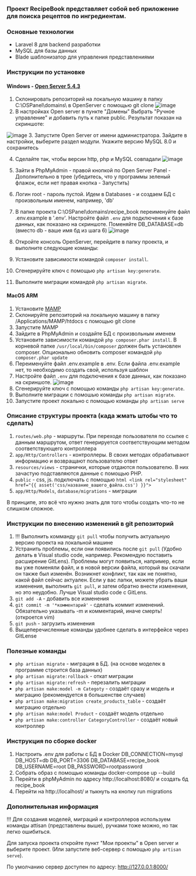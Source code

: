 ### Проект RecipeBook представляет собой веб приложение для поиска рецептов по ингредиентам.



### Основные технологии

- Laravel 8 для backend разработки
- MySQL для базы данных
- Blade шаблонизатор для управления представлениями



### Инструкции по установке

#### Windows -  [Open Server 5.4.3](https://drive.google.com/file/d/1FkY7IBrIGp5-gY2QaXzc4wXNXQEoj2aW/view)

1. Склонировать репозиторий на локальную машину в папку C:\OSPanel\domains\ в OpenServer с помощью git clone
![image](https://github.com/user-attachments/assets/f9fd06aa-44e1-4105-8c42-3ece5bd74d08)
2. В настройках Open server в пункте "Домены" Выбрать "Ручное управление" и добавить путь к папке public. Результат показан на скриншоте:

![image](https://github.com/user-attachments/assets/72f13e2c-d9bf-469a-85c2-8a14c257ec1d)
3. Запустите Open Server от имени администратора. Зайдите в настройки, выберите раздел модули. Укажите версию MySQL 8.0 и сохранитесь

4. Сделайте так, чтобы версии http, php и MySQL совпадали
![image](https://github.com/user-attachments/assets/9bccc563-ab3b-4794-bc61-2b04da7dc150)

6. Зайти в PhpMyAdmin - правой кнопкой по Open Server Panel - Дополнительно в трее (убедитесь, что у программы зеленый флажок, если нет правая кнопка - Запустить)
7. Логин root - пароль пустой. Идем в Databases - и создаем БД с произвольным именем, например, 'db'
8. В папке проекта C:\OSPanel\domains\recipe_book переименуйте файл .env.example в '.env'. Настройте файл `.env` для подключения к базе данных, как показано на скриншоте. Поменяйте DB_DATABASE=db (вместо db - ваше имя бд из шага 6)
![image](https://github.com/user-attachments/assets/b6fa88aa-e5d5-4c2c-9f50-344accbca7b6)
9. Откройте консоль OpenServer, перейдите в папку проекта, и выполните следующие команды:
10. Установите зависимости командой `composer install`.
11. Сгенерируйте ключ с помощью `php artisan key:generate`.
12. Выполните миграции командой `php artisan migrate`.

#### MacOS ARM

1. Установите [MAMP](https://www.mamp.info/en/mac/)
2. Склонируйте репозиторий на локальную машину в папку /Applications/MAMP/htdocs с помощью git clone
3. Запустите MAMP
4. Зайдите в PhpMyAdmin и создайте БД с произвольным именем
5. Установите зависимости командой `php composer.phar install`. В корневой папке `/usr/local/bin/composer` должен быть установлен composer. Опционально обновить composer командой `php composer.phar update`
6. Переименуйте файл .env.example в .env. Если файла .env.example нет, то необходимо создать свой, используя шаблон
7. Настройте файл `.env` для подключения к базе данных, как показано на скриншоте.
![image](https://github.com/user-attachments/assets/b6fa88aa-e5d5-4c2c-9f50-344accbca7b6)
10. Сгенерируйте ключ с помощью команды `php artisan key:generate`.
11. Выполните миграции с помошью команды `php artisan migrate`.
12. Запустите проект локально с помощью команды `php artisan serve`




### Описание структуры проекта (када жмать штобы что то сделать)

1. `routes/web.php` - маршруты. При переходе пользователя по ссылке с данным маршрутом, ответ генерируется соответствующим методом соответствующего контроллера
2. `app/Http/Controllers` - контроллеры. В своих методах обрабатывают информацию и возвращают пользователю ответ
3. `resources/views` - странички, которые отдаются пользователю. В них зачастую подставляются данные с помощью PHP.
4. `public` - css, js. подключать с помощью `html <link rel="stylesheet" href="{{ asset('css/название_вашего_файла.css') }}">`
5. `app/Http/Models`, `database/migrations` - миграции

В принципе, это всё что нужно знать для того чтобы создать что-то не слишком сложное.



### Инструкции по внесению изменений в git репозиторий

1. !!! Выполнить комманду `git pull` чтобы получить актуальную версию проекта на локальной машине
2. Устранить проблемы, если они появились после `git pull` (Удобно делать в Visual studio code, например. Рекомендую поставить расширение GitLens). Проблемы могут появиться, например, если вы уже поменяли файл, и в новой версии файла, который вы скачали он также был изменён. Возникнет конфликт, так как не понятно, какой файл сейчас актуален. Если у вас лапки, можете убрать ваши изменения, выполнить `git pull`, и затем обратно внести изменения, но это неудобно. Лучше Visual studio code с GitLens.
3. `git add -A` - добавить все изменения
4. `git commit -m '*комментарий'` - сделать коммит изменений. Обязательно указывать -m и комментарий, иначе смерть! (откроется vim)
5. `git push` - загрузить изменения
6. Выщеперечисленные команды удобнее сделать в интерфейсе через GitLense



### Полезные команды

- `php artisan migrate` - миграция в БД. (на основе моделек в программе строится база данных)
- `php artisan migrate:rollback` - откат миграции
- `php artisan migrate:refresh`      -   перезалить миграции
- `php artisan make:model -m Categoty`   -   создаёт сразу и модель и миграцию (рекомендуется в большенстве случаев)
- `php artisan make:migration create_products_table` - создаёт миграцию отдельно
- `php artisan make:model Product` - создаёт модель отдельно
- `php artisan make:controller CategoryController` - создаёт новый контроллер



### Инструкция по сборке docker

1. Настроить .env для работы с БД в Docker
    DB_CONNECTION=mysql
    DB_HOST=db
    DB_PORT=3306
    DB_DATABASE=recipe_book
    DB_USERNAME=root
    DB_PASSWORD=rootpassword
2. Собрать образ с помощью команды docker-compose up --build
3. Перейти в phpMyAdmin по адресу http://localhost:8080/ и создать бд recipe_book
4. Перейти на http://localhost/ и тыкнуть на кнопку run migrations



### Дополнительная информация

!!! Для создания моделей, миграций и контроллеров используем команды attisan (представлены выше), ручками тоже можно, но так легко ошибиться.

Для запуска проекта откройте пункт "Мои проекты" в Open server и выберите проект. (Или запустите веб-сервер с помощью `php artisan serve`). 

По умолчанию сервер доступен по адресу: http://127.0.0.1:8000/
